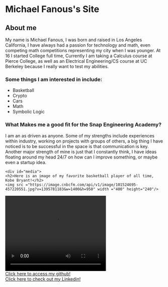 
<html>
  <head> <link rel="stylesheet" href="design.css">
    <title>Michael Fanous's Site</title></head>
<body>
  <h1>Michael Fanous's Site</h1>
  <div id="introduction">
    <h2>About me</h2>
    <p>My name is Michael Fanous, I was born and raised in Los Angeles California, I have always had a passion for technology and math, even competing math competitions representing my city when I was younger. At 16 I started College full time, Currently I am taking a Calculus course at Pierce College, as well as an Electrical Engineering/CS course at UC Berkeley because I really want to test my abilities. </p>
    <h3>Some things I am interested in include:</h3>
    <ul>
      <li>Basketball</li>
      <li>Crypto</li>
      <li>Cars</li>
      <li>Math</li>
      <li>Symbolic Logic</li>
    </ul>
    <h3>What Makes me a good fit for the Snap Engineering Academy?</h3>
    <p class="paragraph2"> I am an as driven as anyone. Some of my strengths include experiences within industry, working on projects with groups of others, a big thing I have noticed is to be successful in the space is that communication is key. Another major strength of mine is just that I constantly think, I have ideas floating around my head 24/7 on how can I improve something, or maybe even a startup idea.</p>

    <div id="media">
    <h2>Here is an image of my favorite basketball player of all time, Kobe Bryant!</h2>
    <img src ="https://image.cnbcfm.com/api/v1/image/101524695-457220551.jpg?v=1395781183&w=1400&h=950" width ="400" height="240"/>
    
  <video src = "https://www.youtube.com/watch?v=P674MK3AwSk" width ="320" height="240" controls>
  Video not supported
  </video>
  <br>
  <a href="https://github.com/MichaelFanous">Click here to access my github!</a>
  <br>
  <a href="https://www.linkedin.com/in/michael-f-63833475/">Click here to check out my Linkedin!</a>
 
  </div>

